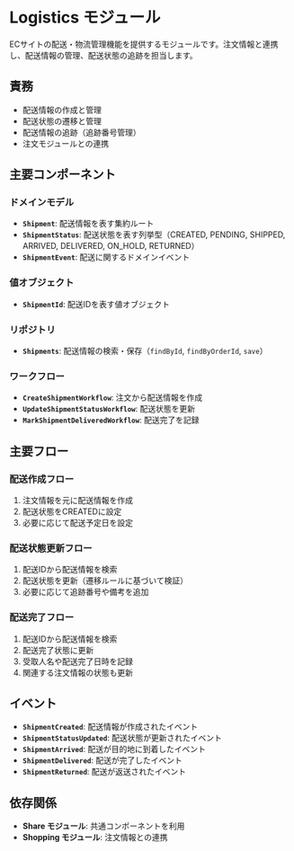 # Logistics モジュール

ECサイトの配送・物流管理機能を提供するモジュールです。注文情報と連携し、配送情報の管理、配送状態の追跡を担当します。

## 責務

- 配送情報の作成と管理
- 配送状態の遷移と管理
- 配送情報の追跡（追跡番号管理）
- 注文モジュールとの連携

## 主要コンポーネント

### ドメインモデル

- **`Shipment`**: 配送情報を表す集約ルート
- **`ShipmentStatus`**: 配送状態を表す列挙型（CREATED, PENDING, SHIPPED, ARRIVED, DELIVERED, ON_HOLD, RETURNED）
- **`ShipmentEvent`**: 配送に関するドメインイベント

### 値オブジェクト

- **`ShipmentId`**: 配送IDを表す値オブジェクト

### リポジトリ

- **`Shipments`**: 配送情報の検索・保存（`findById`, `findByOrderId`, `save`）

### ワークフロー

- **`CreateShipmentWorkflow`**: 注文から配送情報を作成
- **`UpdateShipmentStatusWorkflow`**: 配送状態を更新
- **`MarkShipmentDeliveredWorkflow`**: 配送完了を記録

## 主要フロー

### 配送作成フロー
1. 注文情報を元に配送情報を作成
2. 配送状態をCREATEDに設定
3. 必要に応じて配送予定日を設定

### 配送状態更新フロー
1. 配送IDから配送情報を検索
2. 配送状態を更新（遷移ルールに基づいて検証）
3. 必要に応じて追跡番号や備考を追加

### 配送完了フロー
1. 配送IDから配送情報を検索
2. 配送完了状態に更新
3. 受取人名や配送完了日時を記録
4. 関連する注文情報の状態も更新

## イベント

- **`ShipmentCreated`**: 配送情報が作成されたイベント
- **`ShipmentStatusUpdated`**: 配送状態が更新されたイベント
- **`ShipmentArrived`**: 配送が目的地に到着したイベント
- **`ShipmentDelivered`**: 配送が完了したイベント
- **`ShipmentReturned`**: 配送が返送されたイベント

## 依存関係

- **Share モジュール**: 共通コンポーネントを利用
- **Shopping モジュール**: 注文情報との連携